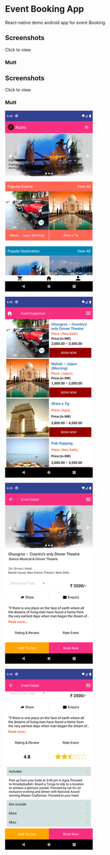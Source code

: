 # Event Booking App
React-native demo android app for event Booking

Screenshots
-----------

Click to view.

### Mutt

Screenshots
-----------

Click to view.

### Mutt
[![ScreenShots1](https://github.com/pradeep4uhere/event-booking-app/blob/master/screenshots/image1.png)](https://github.com/pradeep4uhere/event-booking-app/blob/master/screenshots/image1.png)

[![ScreenShots2](https://github.com/pradeep4uhere/event-booking-app/blob/master/screenshots/image2.png)](https://github.com/pradeep4uhere/event-booking-app/blob/master/screenshots/image2.png)

[![ScreenShots3](https://github.com/pradeep4uhere/event-booking-app/blob/master/screenshots/image3.png)](https://github.com/pradeep4uhere/event-booking-app/blob/master/screenshots/image3.png)

[![ScreenShots4](https://github.com/pradeep4uhere/event-booking-app/blob/master/screenshots/image4.png)](https://github.com/pradeep4uhere/event-booking-app/blob/master/screenshots/image4.png)

